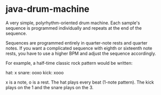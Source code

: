 # java-drum-machine

A very simple, polyrhythm-oriented drum machine. Each sample's sequence is programmed individually and repeats at the end of the sequence. 

Sequences are programmed entirely in quarter-note rests and quarter notes. If you want a complicated sequence with eighth or sixteenth note rests, you have to use a higher BPM and adjust the sequence accordingly. 

For example, a half-time classic rock pattern would be written:

hat:    x
snare:  ooxo
kick:   xooo

x is a note, o is a rest. The hat plays every beat (1-note pattern). The kick plays on the 1 and the snare plays on the 3. 